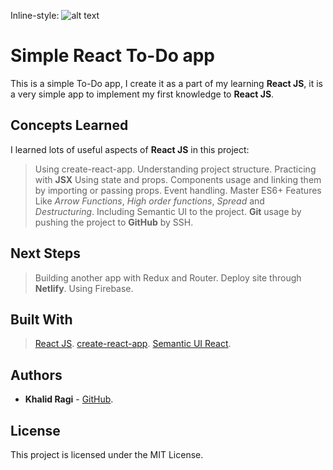 Inline-style:
![alt text](https://github.com/khalidragi/Logo/blob/master/Logo.png "KR Design")

# Simple React To-Do app

This is a simple To-Do app, I create it as a part of my learning **React JS**, it is a very simple app to implement my first knowledge to **React JS**.

## Concepts Learned

I learned lots of useful aspects of **React JS** in this project:

> Using create-react-app.
> Understanding project structure.
> Practicing with **JSX**
> Using state and props.
> Components usage and linking them by importing or passing props.
> Event handling.
> Master ES6+ Features Like _Arrow Functions_, _High order functions_, _Spread_ and _Destructuring_.
> Including Semantic UI to the project.
> **Git** usage by pushing the project to **GitHub** by SSH.

## Next Steps

> Building another app with Redux and Router.
> Deploy site through **Netlify**.
> Using Firebase.

## Built With

> [React JS](https://reactjs.org/).
> [create-react-app](https://github.com/facebook/create-react-app).
> [Semantic UI React](https://react.semantic-ui.com/).

## Authors

- **Khalid Ragi** - [GitHub](https://github.com/khalidragi).

## License

This project is licensed under the MIT License.
